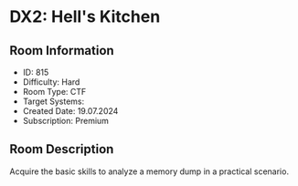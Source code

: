﻿# DX2: Hell's Kitchen

## Room Information
- ID: 815
- Difficulty: Hard
- Room Type: CTF
- Target Systems: 
- Created Date: 19.07.2024
- Subscription: Premium

## Room Description
Acquire the basic skills to analyze a memory dump in a practical scenario.
